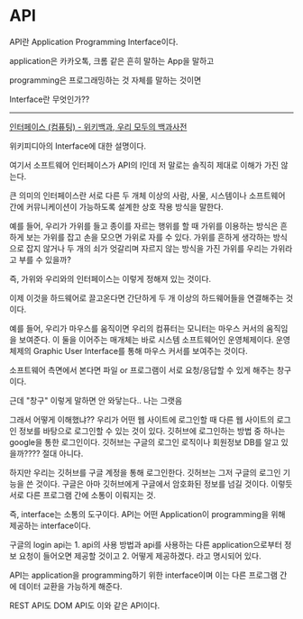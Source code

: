 # API

API란 Application Programming Interface이다.

application은 카카오톡, 크롬 같은 흔히 말하는 App을 말하고

programming은 프로그래밍하는 것 자체를 말하는 것이면

Interface란 무엇인가??

---

[인터페이스 (컴퓨팅) - 위키백과, 우리 모두의 백과사전](<https://ko.wikipedia.org/wiki/%EC%9D%B8%ED%84%B0%ED%8E%98%EC%9D%B4%EC%8A%A4_(%EC%BB%B4%ED%93%A8%ED%8C%85)>)

위키피디아의 Interface에 대한 설명이다.

여기서 소프트웨어 인터페이스가 API의 I인데 저 말로는 솔직히 제대로 이해가 가진 않는다.

큰 의미의 인터페이스란 서로 다른 두 개체 이상의 사람, 사물, 시스템이나 소프트웨어 간에 커뮤니케이션이 가능하도록 설계한 상호 작용 방식을 말한다.

예를 들어, 우리가 가위를 들고 종이를 자르는 행위를 할 때 가위를 이용하는 방식은 흔하게 보는 가위를 잡고 손을 모으면 가위로 자를 수 있다. 가위를 흔하게 생각하는 방식으로 잡지 않거나 두 개의 쇠가 엇갈리며 자르지 않는 방식을 가진 가위를 우리는 가위라고 부를 수 있을까?

즉, 가위와 우리와의 인터페이스는 이렇게 정해져 있는 것이다.

이제 이것을 하드웨어로 끌고온다면 간단하게 두 개 이상의 하드웨어들을 연결해주는 것이다.

예를 들어, 우리가 마우스를 움직이면 우리의 컴퓨터는 모니터는 마우스 커서의 움직임을 보여준다. 이 둘을 이어주는 매개체는 바로 시스템 소프트웨어인 운영체제이다. 운영체제의 Graphic User Interface를 통해 마우스 커서를 보여주는 것이다.

소프트웨어 측면에서 본다면 파일 or 프로그램이 서로 요청/응답할 수 있게 해주는 창구이다.

근데 "창구" 이렇게 말하면 안 와닿는다.. 나는 그랫음

그래서 어떻게 이해했냐?? 우리가 어떤 웹 사이트에 로그인할 때 다른 웹 사이트의 로그인 정보를 바탕으로 로그인할 수 있는 것이 있다. 깃허브에 로그인하는 방법 중 하나는 google을 통한 로그인이다. 깃허브는 구글의 로그인 로직이나 회원정보 DB를 알고 있을까???? 절대 아니다.

하지만 우리는 깃허브를 구글 계정을 통해 로그인한다. 깃허브는 그저 구글의 로그인 기능을 쓴 것이다. 구글은 아마 깃허브에게 구글에서 암호화된 정보를 넘길 것이다. 이렇듯 서로 다른 프로그램 간에 소통이 이뤄지는 것.

즉, interface는 소통의 도구이다. API는 어떤 Application이 programming을 위해 제공하는 interface이다.

구글의 login api는 1. api의 사용 방법과 api를 사용하는 다른 application으로부터 정보 요청이 들어오면 제공할 것이고 2. 어떻게 제공하겠다. 라고 명시되어 있다.

API는 application을 programming하기 위한 interface이며 이는 다른 프로그램 간에 데이터 교환을 가능하게 해준다.

REST API도 DOM API도 이와 같은 API이다.
